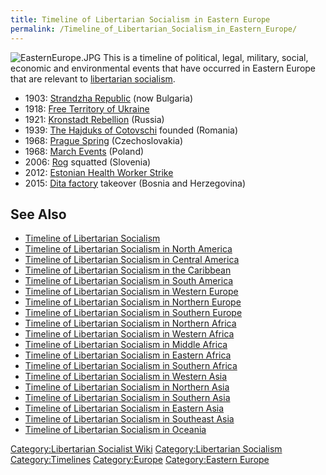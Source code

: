 ```yaml
---
title: Timeline of Libertarian Socialism in Eastern Europe
permalink: /Timeline_of_Libertarian_Socialism_in_Eastern_Europe/
---
```


![](EasternEurope.JPG "EasternEurope.JPG") This is a timeline of
political, legal, military, social, economic and environmental events
that have occurred in Eastern Europe that are relevant to [libertarian
socialism](Libertarian_Socialism "wikilink").

- 1903: [Strandzha Republic](Strandzha_Commune "wikilink") (now
  Bulgaria)
- 1918: [Free Territory of
  Ukraine](Free_Territory_of_Ukraine "wikilink")
- 1921: [Kronstadt Rebellion](Kronstadt_Rebellion "wikilink") (Russia)
- 1939: [The Hajduks of Cotovschi](The_Hajduks_of_Cotovschi "wikilink")
  founded (Romania)
- 1968: [Prague Spring](Prague_Spring "wikilink") (Czechoslovakia)
- 1968: [March Events](March_Events_in_Poland_(1968) "wikilink")
  (Poland)
- 2006: [Rog](Rog "wikilink") squatted (Slovenia)
- 2012: [Estonian Health Worker
  Strike](Estonian_Health_Worker_Strike_(2012) "wikilink")
- 2015: [Dita factory](Dita_(Factory) "wikilink") takeover (Bosnia and
  Herzegovina)

## See Also

- [Timeline of Libertarian
  Socialism](Timeline_of_Libertarian_Socialism "wikilink")
- [Timeline of Libertarian Socialism in North
  America](Timeline_of_Libertarian_Socialism_in_North_America "wikilink")
- [Timeline of Libertarian Socialism in Central
  America](Timeline_of_Libertarian_Socialism_in_Central_America "wikilink")
- [Timeline of Libertarian Socialism in the
  Caribbean](Timeline_of_Libertarian_Socialism_in_the_Caribbean "wikilink")
- [Timeline of Libertarian Socialism in South
  America](Timeline_of_Libertarian_Socialism_in_South_America "wikilink")
- [Timeline of Libertarian Socialism in Western
  Europe](Timeline_of_Libertarian_Socialism_in_Western_Europe "wikilink")
- [Timeline of Libertarian Socialism in Northern
  Europe](Timeline_of_Libertarian_Socialism_in_Northern_Europe "wikilink")
- [Timeline of Libertarian Socialism in Southern
  Europe](Timeline_of_Libertarian_Socialism_in_Southern_Europe "wikilink")
- [Timeline of Libertarian Socialism in Northern
  Africa](Timeline_of_Libertarian_Socialism_in_Northern_Africa "wikilink")
- [Timeline of Libertarian Socialism in Western
  Africa](Timeline_of_Libertarian_Socialism_in_Western_Africa "wikilink")
- [Timeline of Libertarian Socialism in Middle
  Africa](Timeline_of_Libertarian_Socialism_in_Middle_Africa "wikilink")
- [Timeline of Libertarian Socialism in Eastern
  Africa](Timeline_of_Libertarian_Socialism_in_Eastern_Africa "wikilink")
- [Timeline of Libertarian Socialism in Southern
  Africa](Timeline_of_Libertarian_Socialism_in_Southern_Africa "wikilink")
- [Timeline of Libertarian Socialism in Western
  Asia](Timeline_of_Libertarian_Socialism_in_Western_Asia "wikilink")
- [Timeline of Libertarian Socialism in Northern
  Asia](Timeline_of_Libertarian_Socialism_in_Northern_Asia "wikilink")
- [Timeline of Libertarian Socialism in Southern
  Asia](Timeline_of_Libertarian_Socialism_in_Southern_Asia "wikilink")
- [Timeline of Libertarian Socialism in Eastern
  Asia](Timeline_of_Libertarian_Socialism_in_Eastern_Asia "wikilink")
- [Timeline of Libertarian Socialism in Southeast
  Asia](Timeline_of_Libertarian_Socialism_in_Southeast_Asia "wikilink")
- [Timeline of Libertarian Socialism in
  Oceania](Timeline_of_Libertarian_Socialism_in_Oceania "wikilink")

[Category:Libertarian Socialist
Wiki](Category:Libertarian_Socialist_Wiki "wikilink")
[Category:Libertarian
Socialism](Category:Libertarian_Socialism "wikilink")
[Category:Timelines](Category:Timelines "wikilink")
[Category:Europe](Category:Europe "wikilink") [Category:Eastern
Europe](Category:Eastern_Europe "wikilink")